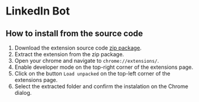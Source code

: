 # LinkedIn Bot

## How to install from the source code

1. Download the extension source code [zip package](https://github.com/SeasonedSoftware/linkedinbot/archive/main.zip).
2. Extract the extension from the zip package.
3. Open your chrome and navigate to `chrome://extensions/`.
4. Enable developer mode on the top-right corner of the extensions page.
5. Click on the button `Load unpacked` on the top-left corner of the extensions page.
6. Select the extracted folder and confirm the instalation on the Chrome dialog.